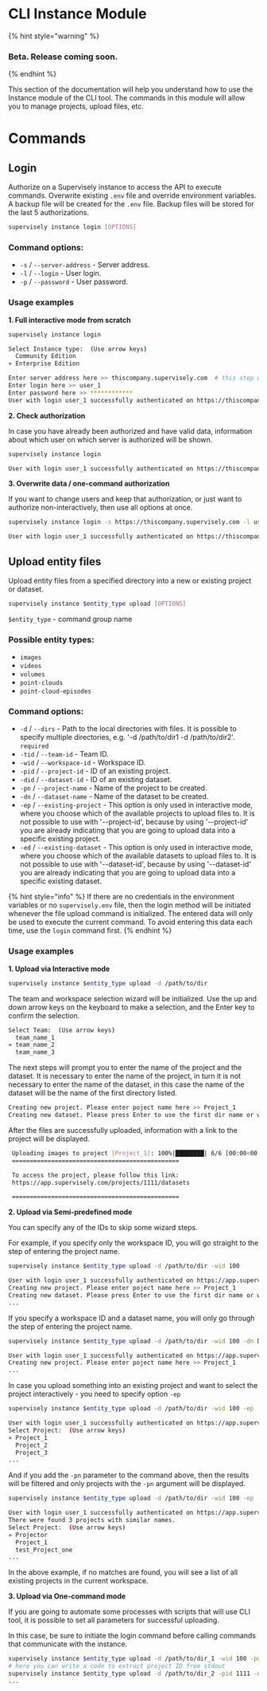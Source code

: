 # CLI Instance Module

{% hint style="warning" %}
### Beta. Release coming soon.
{% endhint %}

This section of the documentation will help you understand how to use the Instance module of the CLI tool. The commands in this module will allow you to manage projects, upload files, etc.

# Commands

## Login

Authorize on a Supervisely instance to access the API to execute commands. Overwrite existing `.env` file and override environment variables. A backup file will be created for the `.env` file. Backup files will be stored for the last 5 authorizations.

```bash
supervisely instance login [OPTIONS]
```

### Command options:
- `-s` / `--server-address` - Server address.
- `-l` / `--login` - User login.
- `-p` / `--password` - User password.

### Usage examples

**1. Full interactive mode from scratch**
   
   ```bash
   supervisely instance login

   Select Instance type:  (Use arrow keys)
     Community Edition
   » Enterprise Edition

   Enter server address here >> thiscompany.supervisely.com  # this step will be skipped for selection "Community Edition"
   Enter login here >> user_1
   Enter password here >> ************
   User with login user_1 successfully authenticated on https://thiscompany.supervisely.com
   ```

**2. Check authorization**

   In case you have already been authorized and have valid data, information about which user on which server is authorized will be shown.

   ```bash
   supervisely instance login
   
   User with login user_1 successfully authenticated on https://thiscompany.supervisely.com
   ```

**3. Overwrite data / one-command authorization**

   If you want to change users and keep that authorization, or just want to authorize non-interactively, then use all options at once.

   ```bash
   supervisely instance login -s https://thiscompany.supervisely.com -l user_1 -p password
   
   User with login user_1 successfully authenticated on https://thiscompany.supervisely.com
   ```

## Upload entity files

Upload entity files from a specified directory into a new or existing project or dataset.

```bash
supervisely instance $entity_type upload [OPTIONS]
```
`$entity_type` - command group name

### Possible entity types:
 - `images`
 - `videos`
 - `volumes`
 - `point-clouds`
 - `point-cloud-episodes`

### Command options:
- `-d` / `--dirs` - Path to the local directories with files. It is possible to specify multiple directories, e.g. '-d /path/to/dir1 -d /path/to/dir2'. `required`
- `-tid` / `--team-id` - Team ID.
- `-wid` / `--workspace-id` - Workspace ID.
- `-pid` / `--project-id` - ID of an existing project.
- `-did` / `--dataset-id` - ID of an existing dataset.
- `-pn` / `--project-name` - Name of the project to be created.
- `-dn` / `--dataset-name` - Name of the dataset to be created.
- `-ep` / `--existing-project` - This option is only used in interactive mode, where you choose which of the available projects to upload files to. It is not possible to use with '--project-id', because by using '--project-id' you are already indicating that you are going to upload data into a specific existing project.
- `-ed` / `--existing-dataset` - This option is only used in interactive mode, where you choose which of the available datasets to upload files to. It is not possible to use with '--dataset-id', because by using '--dataset-id' you are already indicating that you are going to upload data into a specific existing dataset.

{% hint style="info" %}
If there are no credentials in the environment variables or no `supervisely.env` file, then the login method will be initiated whenever the file upload command is initialized. The entered data will only be used to execute the current command. To avoid entering this data each time, use the `login` command first.
{% endhint %}

### Usage examples

**1. Upload via Interactive mode**
   
   ```bash
   supervisely instance $entity_type upload -d /path/to/dir
   ```

   The team and workspace selection wizard will be initialized. Use the up and down arrow keys on the keyboard to make a selection, and the Enter key to confirm the selection.
   
   ```bash
   Select Team:  (Use arrow keys)
     team_name_1
   » team_name_2
     team_name_3
   ```

   The next steps will prompt you to enter the name of the project and the dataset. It is necessary to enter the name of the project, in turn it is not necessary to enter the name of the dataset, in this case the name of the dataset will be the name of the first directory listed.

   ```bash
   Creating new project. Please enter poject name here >> Project_1
   Creating new dataset. Please press Enter to use the first dir name or write dataset name here >> Dataset_1
   ```
   
   After the files are successfully uploaded, information with a link to the project will be displayed.

   ```bash
    Uploading images to project [Project_1]: 100%|████████| 6/6 [00:00<00:00, 6.76it/s]
    ===============================================

    To access the project, please follow this link:
    https://app.supervisely.com/projects/1111/datasets

    ===============================================
   ```

**2. Upload via Semi-predefined mode**
   
   You can specify any of the IDs to skip some wizard steps. 
   
   For example, if you specify only the workspace ID, you will go straight to the step of entering the project name.

   ```bash
   supervisely instance $entity_type upload -d /path/to/dir -wid 100

   User with login user_1 successfully authenticated on https://app.supervisely.com
   Creating new project. Please enter poject name here >> Project_1
   Creating new dataset. Please press Enter to use the first dir name or write dataset name here >> Dataset_1
   ...
   ```

   If you specify a workspace ID and a dataset name, you will only go through the step of entering the project name.

   ```bash
   supervisely instance $entity_type upload -d /path/to/dir -wid 100 -dn Dataset_1
   
   User with login user_1 successfully authenticated on https://app.supervisely.com
   Creating new project. Please enter poject name here >> Project_1
   ...
   ```
   In case you upload something into an existing project and want to select the project interactively - you need to specify option `-ep`

   ```bash
   supervisely instance $entity_type upload -d /path/to/dir -wid 100 -ep -dn Dataset_1
   
   User with login user_1 successfully authenticated on https://app.supervisely.com
   Select Project:  (Use arrow keys)
   » Project_1
     Project_2
     Project_3
   ...
   ``` 

   And if you add the `-pn` parameter to the command above, then the results will be filtered and only projects with the `-pn` argument will be displayed. 
 
   ```bash
   supervisely instance $entity_type upload -d /path/to/dir -wid 100 -ep -pn Proj -dn Dataset_1
   
   User with login user_1 successfully authenticated on https://app.supervisely.com
   There were found 3 projects with similar names.
   Select Project:  (Use arrow keys)
   » Projector
     Project_1
     test_Project_one
   ...
   ``` 

   In the above example, if no matches are found, you will see a list of all existing projects in the current workspace.

**3. Upload via One-command mode**
   
   If you are going to automate some processes with scripts that will use CLI tool, it is possible to set all parameters for successful uploading.
   
   In this case, be sure to initiate the login command before calling commands that communicate with the instance.

   ```bash
   supervisely instance $entity_type upload -d /path/to/dir_1 -wid 100 -pn Project_4 -dn Dataset_1
   # here you can write a code to extract project ID from stdout
   supervisely instance $entity_type upload -d /path/to/dir_2 -pid 1111 -dn Dataset_2
   ...
   ```